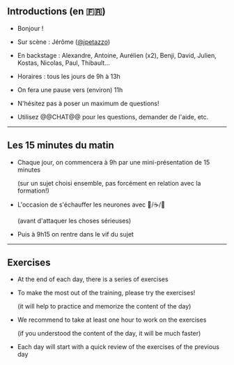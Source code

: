 ## Introductions (en 🇫🇷)

- Bonjour ! 

- Sur scène : Jérôme ([@jpetazzo])

- En backstage : Alexandre, Antoine, Aurélien (x2), Benji, David, Julien, Kostas, Nicolas, Paul, Thibault...

- Horaires : tous les jours de 9h à 13h

- On fera une pause vers (environ) 11h

- N'hésitez pas à poser un maximum de questions!

- Utilisez @@CHAT@@ pour les questions, demander de l'aide, etc.

[@alexbuisine]: https://twitter.com/alexbuisine
[EphemeraSearch]: https://ephemerasearch.com/
[@jpetazzo]: https://twitter.com/jpetazzo
[@s0ulshake]: https://twitter.com/s0ulshake
[Quantgene]: https://www.quantgene.com/

---

## Les 15 minutes du matin

- Chaque jour, on commencera à 9h par une mini-présentation de 15 minutes

  (sur un sujet choisi ensemble, pas forcément en relation avec la formation!)

- L'occasion de s'échauffer les neurones avec 🥐/☕️/🍊

  (avant d'attaquer les choses sérieuses)

- Puis à 9h15 on rentre dans le vif du sujet

---

## Exercises

- At the end of each day, there is a series of exercises

- To make the most out of the training, please try the exercises!

  (it will help to practice and memorize the content of the day)

- We recommend to take at least one hour to work on the exercises

  (if you understood the content of the day, it will be much faster)

- Each day will start with a quick review of the exercises of the previous day
